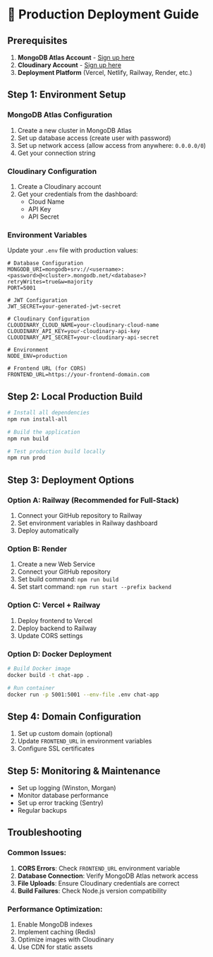 # 🚀 Production Deployment Guide

## Prerequisites

1. **MongoDB Atlas Account** - [Sign up here](https://www.mongodb.com/atlas)
2. **Cloudinary Account** - [Sign up here](https://cloudinary.com/)
3. **Deployment Platform** (Vercel, Netlify, Railway, Render, etc.)

## Step 1: Environment Setup

### MongoDB Atlas Configuration
1. Create a new cluster in MongoDB Atlas
2. Set up database access (create user with password)
3. Set up network access (allow access from anywhere: `0.0.0.0/0`)
4. Get your connection string

### Cloudinary Configuration
1. Create a Cloudinary account
2. Get your credentials from the dashboard:
   - Cloud Name
   - API Key
   - API Secret

### Environment Variables
Update your `.env` file with production values:

```env
# Database Configuration
MONGODB_URI=mongodb+srv://<username>:<password>@<cluster>.mongodb.net/<database>?retryWrites=true&w=majority
PORT=5001

# JWT Configuration
JWT_SECRET=your-generated-jwt-secret

# Cloudinary Configuration
CLOUDINARY_CLOUD_NAME=your-cloudinary-cloud-name
CLOUDINARY_API_KEY=your-cloudinary-api-key
CLOUDINARY_API_SECRET=your-cloudinary-api-secret

# Environment
NODE_ENV=production

# Frontend URL (for CORS)
FRONTEND_URL=https://your-frontend-domain.com
```

## Step 2: Local Production Build

```bash
# Install all dependencies
npm run install-all

# Build the application
npm run build

# Test production build locally
npm run prod
```

## Step 3: Deployment Options

### Option A: Railway (Recommended for Full-Stack)
1. Connect your GitHub repository to Railway
2. Set environment variables in Railway dashboard
3. Deploy automatically

### Option B: Render
1. Create a new Web Service
2. Connect your GitHub repository
3. Set build command: `npm run build`
4. Set start command: `npm run start --prefix backend`

### Option C: Vercel + Railway
1. Deploy frontend to Vercel
2. Deploy backend to Railway
3. Update CORS settings

### Option D: Docker Deployment
```bash
# Build Docker image
docker build -t chat-app .

# Run container
docker run -p 5001:5001 --env-file .env chat-app
```

## Step 4: Domain Configuration

1. Set up custom domain (optional)
2. Update `FRONTEND_URL` in environment variables
3. Configure SSL certificates

## Step 5: Monitoring & Maintenance

- Set up logging (Winston, Morgan)
- Monitor database performance
- Set up error tracking (Sentry)
- Regular backups

## Troubleshooting

### Common Issues:
1. **CORS Errors**: Check `FRONTEND_URL` environment variable
2. **Database Connection**: Verify MongoDB Atlas network access
3. **File Uploads**: Ensure Cloudinary credentials are correct
4. **Build Failures**: Check Node.js version compatibility

### Performance Optimization:
1. Enable MongoDB indexes
2. Implement caching (Redis)
3. Optimize images with Cloudinary
4. Use CDN for static assets
